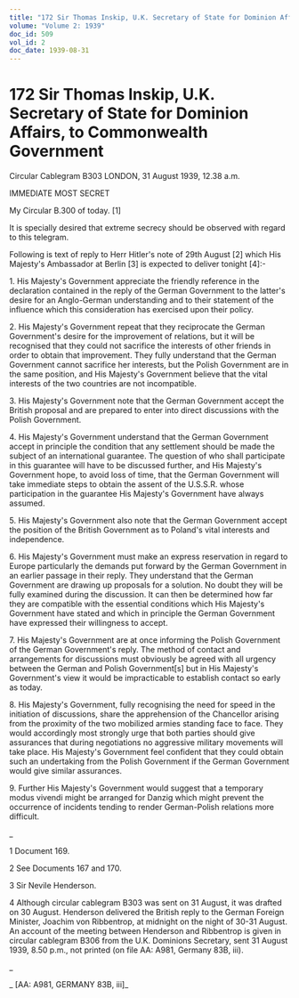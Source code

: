```yaml
---
title: "172 Sir Thomas Inskip, U.K. Secretary of State for Dominion Affairs, to Commonwealth Government"
volume: "Volume 2: 1939"
doc_id: 509
vol_id: 2
doc_date: 1939-08-31
---
```


# 172 Sir Thomas Inskip, U.K. Secretary of State for Dominion Affairs, to Commonwealth Government

Circular Cablegram B303 LONDON, 31 August 1939, 12.38 a.m.

IMMEDIATE MOST SECRET

My Circular B.300 of today. [1]

It is specially desired that extreme secrecy should be observed with regard to this telegram.

Following is text of reply to Herr Hitler's note of 29th August [2] which His Majesty's Ambassador at Berlin [3] is expected to deliver tonight [4]:-

1\. His Majesty's Government appreciate the friendly reference in the declaration contained in the reply of the German Government to the latter's desire for an Anglo-German understanding and to their statement of the influence which this consideration has exercised upon their policy.

2\. His Majesty's Government repeat that they reciprocate the German Government's desire for the improvement of relations, but it will be recognised that they could not sacrifice the interests of other friends in order to obtain that improvement. They fully understand that the German Government cannot sacrifice her interests, but the Polish Government are in the same position, and His Majesty's Government believe that the vital interests of the two countries are not incompatible.

3\. His Majesty's Government note that the German Government accept the British proposal and are prepared to enter into direct discussions with the Polish Government.

4\. His Majesty's Government understand that the German Government accept in principle the condition that any settlement should be made the subject of an international guarantee. The question of who shall participate in this guarantee will have to be discussed further, and His Majesty's Government hope, to avoid loss of time, that the German Government will take immediate steps to obtain the assent of the U.S.S.R. whose participation in the guarantee His Majesty's Government have always assumed.

5\. His Majesty's Government also note that the German Government accept the position of the British Government as to Poland's vital interests and independence.

6\. His Majesty's Government must make an express reservation in regard to Europe particularly the demands put forward by the German Government in an earlier passage in their reply. They understand that the German Government are drawing up proposals for a solution. No doubt they will be fully examined during the discussion. It can then be determined how far they are compatible with the essential conditions which His Majesty's Government have stated and which in principle the German Government have expressed their willingness to accept.

7\. His Majesty's Government are at once informing the Polish Government of the German Government's reply. The method of contact and arrangements for discussions must obviously be agreed with all urgency between the German and Polish Government[s] but in His Majesty's Government's view it would be impracticable to establish contact so early as today.

8\. His Majesty's Government, fully recognising the need for speed in the initiation of discussions, share the apprehension of the Chancellor arising from the proximity of the two mobilized armies standing face to face. They would accordingly most strongly urge that both parties should give assurances that during negotiations no aggressive military movements will take place. His Majesty's Government feel confident that they could obtain such an undertaking from the Polish Government if the German Government would give similar assurances.

9\. Further His Majesty's Government would suggest that a temporary modus vivendi might be arranged for Danzig which might prevent the occurrence of incidents tending to render German-Polish relations more difficult.

_

1 Document 169.

2 See Documents 167 and 170.

3 Sir Nevile Henderson.

4 Although circular cablegram B303 was sent on 31 August, it was drafted on 30 August. Henderson delivered the British reply to the German Foreign Minister, Joachim von Ribbentrop, at midnight on the night of 30-31 August. An account of the meeting between Henderson and Ribbentrop is given in circular cablegram B306 from the U.K. Dominions Secretary, sent 31 August 1939, 8.50 p.m., not printed (on file AA: A981, Germany 83B, iii).

_

_ [AA: A981, GERMANY 83B, iii]_
